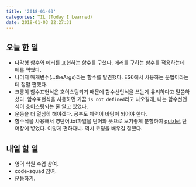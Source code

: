 ```yaml
---
title: '2018-01-03'
categories: TIL (Today I Learned)
date: 2018-01-03 22:27:31
---
```

## 오늘 한 일
  * 다각형 함수와 에러를 표현하는 함수를 구했다. 에러를 구하는 함수를 적용하는데 애를 먹었다.
  * 나머지 매개변수(...theArgs)라는 함수를 발견했다. ES6에서 사용하는 문법이라는데 정말 편했다. 
  * 크롱이 함수표현식은 호이스팅되기 때문에 함수선언식을 쓰는게 유리하다고 말씀하셨다. 함수표현식을 사용하면 가끔 `is not defined`라고 나오길래, 나는 함수선언식이 호이스팅되는 줄 알고 있었다.
  * 운동을 더 열심히 해야겠다. 공부도 체력이 바탕이 되어야 한다.
  * 함수식을 사용해서 영단어.txt파일을 단어와 뜻으로 보기좋게 분할하여 [quizlet](https://quizlet.com) 단어장에 넣었다. 이렇게 편하다니. 역시 코딩을 배우길 잘했다.

## 내일 할 일
  * 영어 학원 수업 참여.
  * code-squad 참여.
  * 운동하기.
